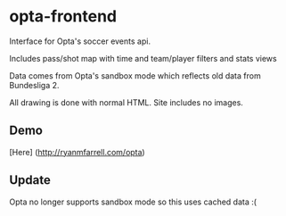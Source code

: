 # opta-frontend

Interface for Opta's soccer events api.

Includes pass/shot map with time and team/player filters and stats views

Data comes from Opta's sandbox mode which reflects old data from Bundesliga 2.

All drawing is done with normal HTML. Site includes no images.

## Demo
[Here] (http://ryanmfarrell.com/opta)

## Update
Opta no longer supports sandbox mode so this uses cached data :(

